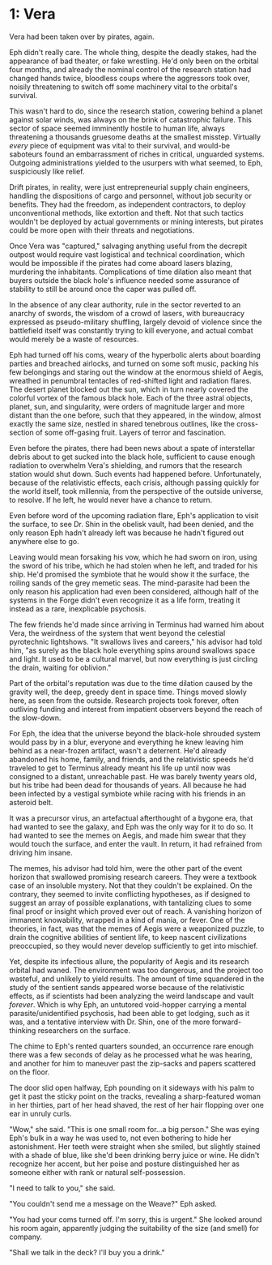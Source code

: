 # 1: Vera

Vera had been taken over by pirates, again.

Eph didn't really care. The whole thing, despite the deadly stakes, had the appearance of bad theater, or fake wrestling. He'd only been on the orbital four months, and already the nominal control of the research station had changed hands twice, bloodless coups where the aggressors took over, noisily threatening to switch off some machinery vital to the orbital's survival.

This wasn't hard to do, since the research station, cowering behind a planet against solar winds, was always on the brink of catastrophic failure. This sector of space seemed imminently hostile to human life, always threatening a thousands gruesome deaths at the smallest misstep. Virtually *every* piece of equipment was vital to their survival, and would-be saboteurs found an embarrassment of riches in critical, unguarded systems. Outgoing administrations yielded to the usurpers with what seemed, to Eph, suspiciously like relief.

Drift pirates, in reality, were just entrepreneurial supply chain engineers, handling the dispositions of cargo and personnel, without job security or benefits. They had the freedom, as independent contractors, to deploy unconventional methods, like extortion and theft. Not that such tactics wouldn't be deployed by actual governments or mining interests, but pirates could be more open with their threats and negotiations. 

Once Vera was "captured," salvaging anything useful from the decrepit outpost would require vast logistical and technical coordination, which would be impossible if the pirates had come aboard lasers blazing, murdering the inhabitants. Complications of time dilation also meant that buyers outside the black hole's influence needed some assurance of stability to still be around once the caper was pulled off.

In the absence of any clear authority, rule in the sector reverted to an anarchy of swords, the wisdom of a crowd of lasers, with bureaucracy expressed as pseudo-military shuffling, largely devoid of violence since the battlefield itself was constantly trying to kill everyone, and actual combat would merely be a waste of resources.

Eph had turned off his coms, weary of the hyperbolic alerts about boarding parties and breached airlocks, and turned on some soft music, packing his few belongings and staring out the window at the enormous shield of Aegis, wreathed in penumbral tentacles of red-shifted light and radiation flares. The desert planet blocked out the sun, which in turn nearly covered the colorful vortex of the famous black hole. Each of the three astral objects, planet, sun, and singularity, were orders of magnitude larger and more distant than the one before, such that they appeared, in the window, almost exactly the same size, nestled in shared tenebrous outlines, like the cross-section of some off-gasing fruit. Layers of terror and fascination.

Even before the pirates, there had been news about a spate of interstellar debris about to get sucked into the black hole, sufficient to cause enough radiation to overwhelm Vera's shielding, and rumors that the research station would shut down. Such events had happened before. Unfortunately, because of the relativistic effects, each crisis, although passing quickly for the world itself, took millennia, from the perspective of the outside universe, to resolve. If he left, he would never have a chance to return.

Even before word of the upcoming radiation flare, Eph's application to visit the surface, to see Dr. Shin in the obelisk vault, had been denied, and the only reason Eph hadn't already left was because he hadn't figured out anywhere else to go.

Leaving would mean forsaking his vow, which he had sworn on iron, using the sword of his tribe, which he had stolen when he left, and traded for his ship. He'd promised the symbiote that he would show it the surface, the roiling sands of the grey memetic seas. The mind-parasite had been the only reason his application had even been considered, although half of the systems in the Forge didn't even recognize it as a life form, treating it instead as a rare, inexplicable psychosis.

The few friends he'd made since arriving in Terminus had warned him about Vera, the weirdness of the system that went beyond the celestial pyrotechnic lightshows. "It swallows lives and careers," his advisor had told him, "as surely as the black hole everything spins around swallows space and light. It used to be a cultural marvel, but now everything is just circling the drain, waiting for oblivion."

Part of the orbital's reputation was due to the time dilation caused by the gravity well, the deep, greedy dent in space time. Things moved slowly here, as seen from the outside. Research projects took forever, often outliving funding and interest from impatient observers beyond the reach of the slow-down.

For Eph, the idea that the universe beyond the black-hole shrouded system would pass by in a blur, everyone and everything he knew leaving him behind as a near-frozen artifact, wasn't a deterrent. He'd already abandoned his home, family, and friends, and the relativistic speeds he'd traveled to get to Terminus already meant his life up until now was consigned to a distant, unreachable past. He was barely twenty years old, but his tribe had been dead for thousands of years. All because he had been infected by a vestigal symbiote while racing with his friends in an asteroid belt.

It was a precursor virus, an artefactual afterthought of a bygone era, that had wanted to see the galaxy, and Eph was the only way for it to do so. It had wanted to see the memes on Aegis, and made him swear that they would touch the surface, and enter the vault. In return, it had refrained from driving him insane.

The memes, his advisor had told him, were the other part of the event horizon that swallowed promising research careers. They were a textbook case of an insoluble mystery. Not that they couldn't be explained. On the contrary, they seemed to invite conflicting hypotheses, as if designed to suggest an array of possible explanations, with tantalizing clues to some final proof or insight which proved ever out of reach. A vanishing horizon of immanent knowability, wrapped in a kind of mania, or fever. One of the theories, in fact, was that the memes of Aegis were a weaponized puzzle, to drain the cognitive abilities of sentient life, to keep nascent civilizations preoccupied, so they would never develop sufficiently to get into mischief.

Yet, despite its infectious allure, the popularity of Aegis and its research orbital had waned. The environment was too dangerous, and the project too wasteful, and unlikely to yield results. The amount of time squandered in the study of the sentient sands appeared worse because of the relativistic effects, as if scientists had been analyzing the weird landscape and vault *forever*. Which is why Eph, an untutored void-hopper carrying a mental parasite/unidentified psychosis, had been able to get lodging, such as it was, and a tentative interview with Dr. Shin, one of the more forward-thinking researchers on the surface.

The chime to Eph's rented quarters sounded, an occurrence rare enough there was a few seconds of delay as he processed what he was hearing, and another for him to maneuver past the zip-sacks and papers scattered on the floor.

The door slid open halfway, Eph pounding on it sideways with his palm to get it past the sticky point on the tracks, revealing a sharp-featured woman in her thirties, part of her head shaved, the rest of her hair flopping over one ear in unruly curls.

"Wow," she said. "This is one small room for...a big person." She was eying Eph's bulk in a way he was used to, not even bothering to hide her astonishment. Her teeth were straight when she smiled, but slightly stained with a shade of blue, like she'd been drinking berry juice or wine. He didn't recognize her accent, but her poise and posture distinguished her as someone either with rank or natural self-possession.

"I need to talk to you," she said.

"You couldn't send me a message on the Weave?" Eph asked.

"You had your coms turned off. I'm sorry, this is urgent." She looked around his room again, apparently judging the suitability of the size (and smell) for company.

"Shall we talk in the deck? I'll buy you a drink."
